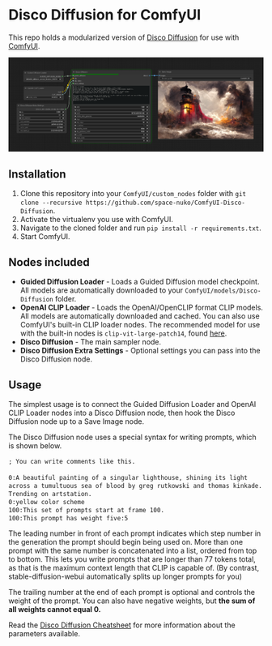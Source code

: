 # Disco Diffusion for ComfyUI

This repo holds a modularized version of [Disco Diffusion](https://github.com/alembics/disco-diffusion) for use with [ComfyUI](https://github.com/comfyanonymous/ComfyUI).

![Screenshot](./screenshot.png)

## Installation

1. Clone this repository into your `ComfyUI/custom_nodes` folder with `git clone --recursive https://github.com/space-nuko/ComfyUI-Disco-Diffusion`.
2. Activate the virtualenv you use with ComfyUI.
3. Navigate to the cloned folder and run `pip install -r requirements.txt`.
4. Start ComfyUI.

## Nodes included

- **Guided Diffusion Loader** - Loads a Guided Diffusion model checkpoint. All models are automatically downloaded to your `ComfyUI/models/Disco-Diffusion` folder.
- **OpenAI CLIP Loader** - Loads the OpenAI/OpenCLIP format CLIP models. All models are automatically downloaded and cached. You can also use ComfyUI's built-in CLIP loader nodes. The recommended model for use with the built-in nodes is `clip-vit-large-patch14`, found [here](https://huggingface.co/openai/clip-vit-large-patch14/blob/main/pytorch_model.bin).
- **Disco Diffusion** - The main sampler node.
- **Disco Diffusion Extra Settings** - Optional settings you can pass into the Disco Diffusion node.

## Usage

The simplest usage is to connect the Guided Diffusion Loader and OpenAI CLIP Loader nodes into a Disco Diffusion node, then hook the Disco Diffusion node up to a Save Image node.

The Disco Diffusion node uses a special syntax for writing prompts, which is shown below.

```
; You can write comments like this.

0:A beautiful painting of a singular lighthouse, shining its light across a tumultuous sea of blood by greg rutkowski and thomas kinkade. Trending on artstation.
0:yellow color scheme
100:This set of prompts start at frame 100.
100:This prompt has weight five:5
```

The leading number in front of each prompt indicates which step number in the generation the prompt should begin being used on. More than one prompt with the same number is concatenated into a list, ordered from top to bottom. This lets you write prompts that are longer than 77 tokens total, as that is the maximum context length that CLIP is capable of. (By contrast, stable-diffusion-webui automatically splits up longer prompts for you)

The trailing number at the end of each prompt is optional and controls the weight of the prompt. You can also have negative weights, but **the sum of all weights cannot equal 0.**

Read the [Disco Diffusion Cheatsheet](https://botbox.dev/disco-diffusion-cheatsheet/) for more information about the parameters available.
